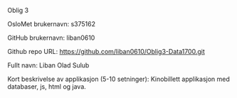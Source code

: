 Oblig 3

OsloMet brukernavn: s375162

GitHub brukernavn: liban0610

Github repo URL: https://github.com/liban0610/Oblig3-Data1700.git

Fullt navn: Liban Olad Sulub

Kort beskrivelse av applikasjon (5-10 setninger): Kinobillett applikasjon med databaser, js, html og java.
